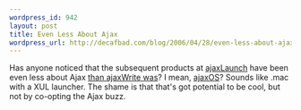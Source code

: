 ```yaml
--- 
wordpress_id: 942
layout: post
title: Even Less About Ajax
wordpress_url: http://decafbad.com/blog/2006/04/28/even-less-about-ajax
---
```

 <p>Has anyone noticed that the subsequent products at <a href="http://ajaxlaunch.com">ajaxLaunch</a> have been even less about Ajax <a href="http://decafbad.com/blog/2006/03/26/when-is-ajax-not-ajax">than ajaxWrite was</a>?  I mean, <a href="http://www.michaelrobertson.com/ajaxos/">ajaxOS</a>?  Sounds like .mac with a XUL launcher.  The shame is that that's got potential to be cool, but not by co-opting the Ajax buzz.</p>
